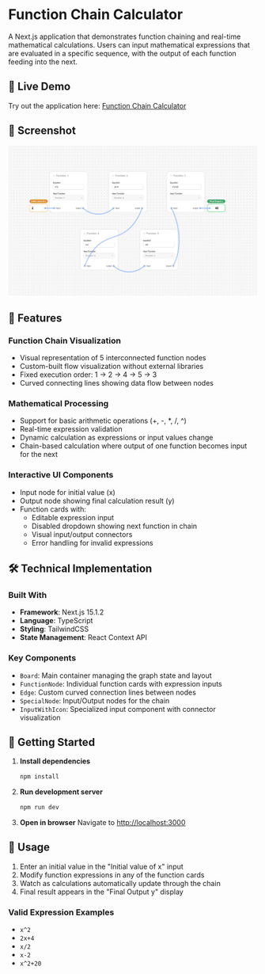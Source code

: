 # Function Chain Calculator

A Next.js application that demonstrates function chaining and real-time mathematical calculations. Users can input mathematical expressions that are evaluated in a specific sequence, with the output of each function feeding into the next.

## 🌟 Live Demo

Try out the application here: [Function Chain Calculator](https://function-chain-calculator-app-atlys.vercel.app/)

## 📸 Screenshot

![Function Chain Calculator](/public/images/screenshot.png)

## 🌟 Features

### Function Chain Visualization

- Visual representation of 5 interconnected function nodes
- Custom-built flow visualization without external libraries
- Fixed execution order: 1 → 2 → 4 → 5 → 3
- Curved connecting lines showing data flow between nodes

### Mathematical Processing

- Support for basic arithmetic operations (+, -, \*, /, ^)
- Real-time expression validation
- Dynamic calculation as expressions or input values change
- Chain-based calculation where output of one function becomes input for the next

### Interactive UI Components

- Input node for initial value (x)
- Output node showing final calculation result (y)
- Function cards with:
  - Editable expression input
  - Disabled dropdown showing next function in chain
  - Visual input/output connectors
  - Error handling for invalid expressions

## 🛠 Technical Implementation

### Built With

- **Framework**: Next.js 15.1.2
- **Language**: TypeScript
- **Styling**: TailwindCSS
- **State Management**: React Context API

### Key Components

- `Board`: Main container managing the graph state and layout
- `FunctionNode`: Individual function cards with expression inputs
- `Edge`: Custom curved connection lines between nodes
- `SpecialNode`: Input/Output nodes for the chain
- `InputWithIcon`: Specialized input component with connector visualization

## 🚀 Getting Started

1. **Install dependencies**

   ```bash
   npm install
   ```

2. **Run development server**

   ```bash
   npm run dev
   ```

3. **Open in browser**
   Navigate to [http://localhost:3000](http://localhost:3000)

## 📝 Usage

1. Enter an initial value in the "Initial value of x" input
2. Modify function expressions in any of the function cards
3. Watch as calculations automatically update through the chain
4. Final result appears in the "Final Output y" display

### Valid Expression Examples

- `x^2`
- `2x+4`
- `x/2`
- `x-2`
- `x^2+20`
